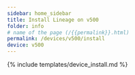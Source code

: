 ```yaml
---
sidebar: home_sidebar
title: Install Lineage on v500
folder: info
# name of the page (/{{permalink}}.html)
permalink: /devices/v500/install
device: v500
---
```

{% include templates/device_install.md %}
